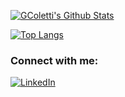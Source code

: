 <!--- ⚡ Fun fact: I created a hack-resistant password as a kid -->

[![GColetti's Github Stats](https://github-readme-stats.vercel.app/api?username=GColetti&theme=github_dark&show_icons=true)](https://github.com/GColetti/github-readme-stats)

[![Top Langs](https://github-readme-stats.vercel.app/api/top-langs/?username=GColetti&layout=compact&theme=github_dark&langs_count=6)](https://github.com/GColetti/github-readme-stats)

<!-- ![GColetti's Github Stats](https://github-readme-streak-stats.herokuapp.com/?user=GColetti) -->

### Connect with me: 
[![LinkedIn](https://img.shields.io/badge/LinkedIn-0077B5?style=for-the-badge&logo=linkedin&logoColor=white)](https://www.linkedin.com/in/gianlucacoletti/) 

